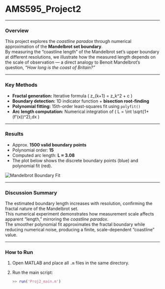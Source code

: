 # AMS595_Project2

---

###  **Overview**

This project explores the *coastline paradox* through numerical approximation of the **Mandelbrot set boundary**.  
By measuring the “coastline length” of the Mandelbrot set’s upper boundary at different resolutions, we illustrate how the measured length depends on the scale of observation — a direct analogy to Benoit Mandelbrot’s question, *“How long is the coast of Britain?”*


---

###  **Key Methods**

* **Fractal generation:** Iterative formula \( z_{k+1} = z_k^2 + c \)
* **Boundary detection:** 1D indicator function + **bisection root-finding**
* **Polynomial fitting:** 15th-order least-squares fit using `polyfit()`
* **Arc length computation:** Numerical integration of \( L = \int \sqrt{1+(f'(x))^2}\,dx \)

---

###  **Results**

* Approx. **1500 valid boundary points**
* Polynomial order: **15**
* Computed arc length: **L ≈ 3.08**
* The plot below shows the discrete boundary points (blue) and polynomial fit (red).

![Mandelbrot Boundary Fit](Mandelbrot_Figure.png)

---

###  **Discussion Summary**

The estimated boundary length increases with resolution, confirming the fractal nature of the Mandelbrot set.  
This numerical experiment demonstrates how measurement scale affects apparent “length,” mirroring the *coastline paradox*.  
The smoother polynomial fit approximates the fractal boundary while reducing numerical noise, producing a finite, scale-dependent “coastline” value.

---

###  **How to Run**

1. Open MATLAB and place all `.m` files in the same directory.  
2. Run the main script:

   ```matlab
   >> run('Proj2_main.m')


